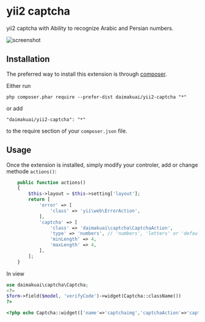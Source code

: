 yii2 captcha
============
yii2 captcha with Ability to recognize Arabic and Persian numbers.

![screenshot](http://www.daimakuai.com/tmp/captcha.jpg)

Installation
------------

The preferred way to install this extension is through [composer](http://getcomposer.org/download/).

Either run

```
php composer.phar require --prefer-dist daimakuai/yii2-captcha "*"
```

or add

```
"daimakuai/yii2-captcha": "*"
```

to the require section of your `composer.json` file.


Usage
-----

Once the extension is installed, simply modify your controler, add or change methode `actions()`:

```php
    public function actions()
    {
        $this->layout = $this->setting['layout'];
        return [
            'error' => [
                'class' => 'yii\web\ErrorAction',
            ],
            'captcha' => [
                'class' => 'daimakuai\captcha\CaptchaAction',
                'type' => 'numbers', // 'numbers', 'letters' or 'default' (contains numbers & letters)
                'minLength' => 4,
                'maxLength' => 4,
            ],
        ];
    }
```

In view
```php
use daimakuai\captcha\Captcha;
<?=
$form->field($model, 'verifyCode')->widget(Captcha::className())
?>

<?php echo Captcha::widget(['name'=>'captchaimg','captchaAction'=>'captcha']); ?>